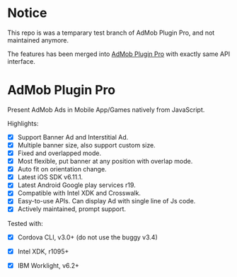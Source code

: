 # Notice #

This repo is was a temparary test branch of AdMob Plugin Pro, and not maintained anymore.

The features has been merged into [AdMob Plugin Pro](https://github.com/floatinghotpot/cordova-admob-pro.git) with exactly same API interface.

# AdMob Plugin Pro #

Present AdMob Ads in Mobile App/Games natively from JavaScript.

Highlights:

* [x] Support Banner Ad and Interstitial Ad.
* [x]  Multiple banner size, also support custom size.
* [x]  Fixed and overlapped mode.
* [x]  Most flexible, put banner at any position with overlap mode.
* [x]  Auto fit on orientation change.
* [x]  Latest iOS SDK v6.11.1.
* [x]  Latest Android Google play services r19.
* [x]  Compatible with Intel XDK and Crosswalk.
* [x]  Easy-to-use APIs. Can display Ad with single line of Js code.
* [x]  Actively maintained, prompt support.

Tested with:

* [x] Cordova CLI, v3.0+ (do not use the buggy v3.4)
* [x] Intel XDK, r1095+
* [x] IBM Worklight, v6.2+

